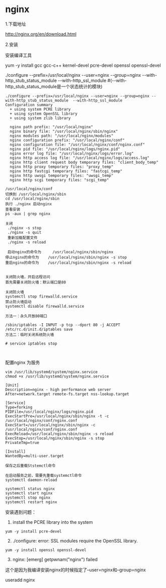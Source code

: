 # nginx



1.下载地址

http://nginx.org/en/download.html

2.安装

安装编译工具

yum -y install gcc gcc-c++ kernel-devel  pcre-devel openssl openssl-devel



./configure --prefix=/usr/local/nginx --user=nginx --group=nginx --with-http_stub_status_module  --with-http_ssl_module  #(--with-http_stub_status_module是一个状态统计的模块)



```
./configure --prefix=/usr/local/nginx --user=nginx --group=nginx --with-http_stub_status_module  --with-http_ssl_module 
Configuration summary
  + using system PCRE library
  + using system OpenSSL library
  + using system zlib library

  nginx path prefix: "/usr/local/nginx"
  nginx binary file: "/usr/local/nginx/sbin/nginx"
  nginx modules path: "/usr/local/nginx/modules"
  nginx configuration prefix: "/usr/local/nginx/conf"
  nginx configuration file: "/usr/local/nginx/conf/nginx.conf"
  nginx pid file: "/usr/local/nginx/logs/nginx.pid"
  nginx error log file: "/usr/local/nginx/logs/error.log"
  nginx http access log file: "/usr/local/nginx/logs/access.log"
  nginx http client request body temporary files: "client_body_temp"
  nginx http proxy temporary files: "proxy_temp"
  nginx http fastcgi temporary files: "fastcgi_temp"
  nginx http uwsgi temporary files: "uwsgi_temp"
  nginx http scgi temporary files: "scgi_temp"

/usr/local/nginx/conf
切换到 /usr/local/nginx/sbin
cd /usr/local/nginx/sbin
执行 ./nginx 启动nginx
查看安装
ps -aux | grep nginx

关闭
 ./nginx -s stop
 ./nginx -s quit
 重新加载配置文件
 ./nginx -s reload
 
 启动nginx的命令为     /usr/local/nginx/sbin/nginx  
停止nginx的命令为    /usr/local/nginx/sbin/nginx -s stop
重启nginx的命令为    /usr/local/nginx/sbin/nginx -s reload

 
关闭防火墙，开启远程访问
首先需要关闭防火墙：默认端口是80

关闭防火墙
systemctl stop firewalld.service
禁止防火墙启动
systemctl disable firewalld.service

方法一：永久开放80端口

/sbin/iptables -I INPUT -p tcp --dport 80 -j ACCEPT
/etc/rc.d/init.d/iptables save
方法二：临时关闭系统防火墙

# service iptables stop  
 
 
```



配置nginx 为服务

```
vim /usr/lib/systemd/system/nginx.service
chmod +x /usr/lib/systemd/system/nginx.service

[Unit]                                                                                      
Description=nginx - high performance web server              
After=network.target remote-fs.target nss-lookup.target   

[Service]                                                                                 
Type=forking                                                                        
PIDFile=/usr/local/nginx/logs/nginx.pid                               
ExecStartPre=/usr/local/nginx/sbin/nginx -t -c /usr/local/nginx/conf/nginx.conf   
ExecStart=/usr/local/nginx/sbin/nginx -c /usr/local/nginx/conf/nginx.conf           
ExecReload=/usr/local/nginx/sbin/nginx -s reload                                                 
ExecStop=/usr/local/nginx/sbin/nginx -s stop                                                      
PrivateTmp=true                                                                  

[Install]
WantedBy=multi-user.target 

保存之后重载Ststemctl命令

在启动服务之前，需要先重载systemctl命令
systemctl daemon-reload

systemctl status nginx
systemctl start nginx
systemctl stop nginx
systemctl restart nginx
```







安装遇到问题：

1.  install the PCRE library into the system

```
yum -y install pcre-devel
```

2. ./configure: error: SSL modules require the OpenSSL library.

`yum -y install openssl openssl-devel`

3. nginx: [emerg] getpwnam("nginx") failed 

这个是因为我编译安装nginx的时候指定了–user=nginx和–group=nginx

useradd nginx